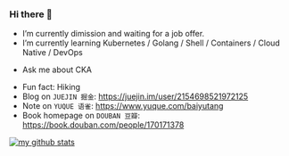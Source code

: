 ### Hi there 👋

- I’m currently dimission and waiting for a job offer.
- I’m currently learning Kubernetes / Golang / Shell / Containers / Cloud Native / DevOps
<!-- - 👯 I’m looking to collaborate on ... -->
<!-- - 🤔 I’m looking for help with ...  -->
- Ask me about CKA
<!-- - 📫 How to reach me: ... -->
- Fun fact: Hiking
- Blog on `JUEJIN 掘金`: https://juejin.im/user/2154698521972125
- Note on `YUQUE 语雀`: https://www.yuque.com/baiyutang
- Book homepage on `DOUBAN 豆瓣`: https://book.douban.com/people/170171378

[![my github stats](https://github-readme-stats.vercel.app/api?username=baiyutang)](https://github.com/baiyutang)
